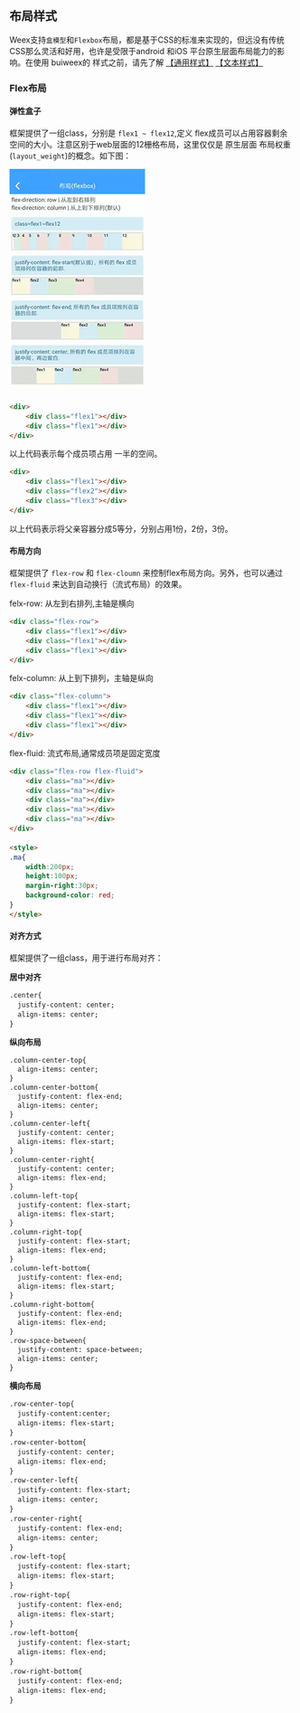 ## 布局样式

Weex支持`盒模型`和`Flexbox`布局，都是基于CSS的标准来实现的，但远没有传统CSS那么灵活和好用，也许是受限于android 和iOS 平台原生层面布局能力的影响。在使用 buiweex的 样式之前，请先了解 [【通用样式】](http://weex-project.io/cn/references/common-style.html) [【文本样式】](http://weex-project.io/cn/references/text-style.html) 

### Flex布局

#### 弹性盒子


框架提供了一组class，分别是 `flex1 ~ flex12`,定义 flex成员可以占用容器剩余空间的大小。注意区别于web层面的12栅格布局，这里仅仅是 原生层面 布局权重(`layout_weight`)的概念。如下图：

![](../assets/1.gif)


```html
<div>
	<div class="flex1"></div>
	<div class="flex1"></div>
</div>

```
以上代码表示每个成员项占用 一半的空间。


```html
<div>
	<div class="flex1"></div>
	<div class="flex2"></div>
	<div class="flex3"></div>
</div>

```
以上代码表示将父亲容器分成5等分，分别占用1份，2份，3份。

#### 布局方向

框架提供了 `flex-row` 和 `flex-cloumn` 来控制flex布局方向。另外，也可以通过`flex-fluid` 来达到自动换行（流式布局）的效果。

felx-row: 从左到右排列,主轴是横向

```html
<div class="flex-row">
	<div class="flex1"></div>
	<div class="flex1"></div>
	<div class="flex1"></div>
</div>

```

felx-column: 从上到下排列，主轴是纵向

```html
<div class="flex-column">
	<div class="flex1"></div>
	<div class="flex1"></div>
	<div class="flex1"></div>
</div>

```

flex-fluid: 流式布局,通常成员项是固定宽度

```html
<div class="flex-row flex-fluid">
	<div class="ma"></div>
	<div class="ma"></div>
	<div class="ma"></div>
	<div class="ma"></div>
	<div class="ma"></div>
</div>

<style>
.ma{
	width:200px;
	height:100px;
	margin-right:30px;
	background-color: red;
}
</style>
```

#### 对齐方式

框架提供了一组class，用于进行布局对齐：

**居中对齐**

```html
.center{
  justify-content: center;
  align-items: center;
}
```

**纵向布局**

```
.column-center-top{
  align-items: center;
}
.column-center-bottom{
  justify-content: flex-end;
  align-items: center;
}
.column-center-left{
  justify-content: center;
  align-items: flex-start;
}
.column-center-right{
  justify-content: center;
  align-items: flex-end;
}
.column-left-top{
  justify-content: flex-start;
  align-items: flex-start;
}
.column-right-top{
  justify-content: flex-start;
  align-items: flex-end;
}
.column-left-bottom{
  justify-content: flex-end;
  align-items: flex-start;
}
.column-right-bottom{
  justify-content: flex-end;
  align-items: flex-end;
}
.row-space-between{
  justify-content: space-between;
  align-items: center;
}

```

**横向布局**

```html
.row-center-top{
  justify-content:center;
  align-items: flex-start;
}
.row-center-bottom{
  justify-content: center;
  align-items: flex-end;
}
.row-center-left{
  justify-content: flex-start;
  align-items: center;
}
.row-center-right{
  justify-content: flex-end;
  align-items: center;
}
.row-left-top{
  justify-content: flex-start;
  align-items: flex-start;
}
.row-right-top{
  justify-content: flex-end;
  align-items: flex-start;
}
.row-left-bottom{
  justify-content: flex-start;
  align-items: flex-end;
}
.row-right-bottom{
  justify-content: flex-end;
  align-items: flex-end;
}

```